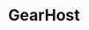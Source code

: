 ---
codehost: https://github.com/https://github.com/gearhost
facebook: https://facebook.com/gearhost
logohandle: gearhost
sort: gearhost
title: GearHost
twitter: https://x.com/gearhost
website: https://www.gearhost.com/
---